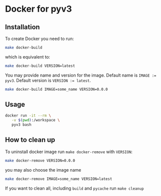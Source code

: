 # Docker for pyv3

## Installation

To create Docker you need to run:

```bash
make docker-build
```

which is equivalent to:

```bash
make docker-build VERSION=latest
```

You may provide name and version for the image.
Default name is `IMAGE := pyv3`.
Default version is `VERSION := latest`.

```bash
make docker-build IMAGE=some_name VERSION=0.0.0
```

## Usage

```bash
docker run -it --rm \
   -v $(pwd):/workspace \
   pyv3 bash
```

## How to clean up

To uninstall docker image run `make docker-remove` with `VERSION`:

```bash
make docker-remove VERSION=0.0.0
```

you may also choose the image name

```bash
make docker-remove IMAGE=some_name VERSION=latest
```

If you want to clean all, including `build` and `pycache` run `make cleanup`
